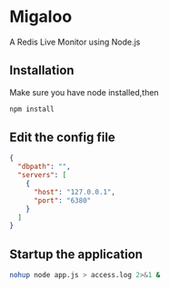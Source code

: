 Migaloo
=======
A Redis Live Monitor using Node.js

## Installation

Make sure you have node installed,then 

```bash
npm install
```

## Edit the config file

```json
{
  "dbpath": "",
  "servers": [
    {
      "host": "127.0.0.1",
      "port": "6380"
    }
  ]
}
```


## Startup the application

```bash
nohup node app.js > access.log 2>&1 &
```
